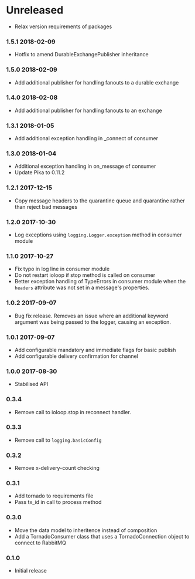 # Unreleased
 - Relax version requirements of packages

### 1.5.1 2018-02-09
 - Hotfix to amend DurableExchangePublisher inheritance

### 1.5.0 2018-02-09
 - Add additional publisher for handling fanouts to a durable exchange

### 1.4.0 2018-02-08
 - Add additional publisher for handling fanouts to an exchange

### 1.3.1 2018-01-05
 - Add additional exception handling in _connect of consumer

### 1.3.0 2018-01-04
 - Additional exception handling in on_message of consumer
 - Update Pika to 0.11.2

### 1.2.1 2017-12-15
 - Copy message headers to the quarantine queue and quarantine rather than reject bad messages

### 1.2.0 2017-10-30
 - Log exceptions using `logging.Logger.exception` method in consumer module

### 1.1.0 2017-10-27
- Fix typo in log line in consumer module
- Do not restart ioloop if stop method is called on consumer
- Better exception handling of TypeErrors in consumer module when the `headers` attribute was not set in a message's properties.

### 1.0.2 2017-09-07
- Bug fix release. Removes an issue where an additional keyword argument was being passed to the logger, causing an exception.

### 1.0.1 2017-09-07
- Add configurable mandatory and immediate flags for basic publish
- Add configurable delivery confirmation for channel

### 1.0.0 2017-08-30
- Stabilised API

### 0.3.4
- Remove call to ioloop.stop in reconnect handler.

### 0.3.3
- Remove call to `logging.basicConfig`

### 0.3.2
- Remove x-delivery-count checking

### 0.3.1
- Add tornado to requirements file
- Pass tx_id in call to process method

### 0.3.0
- Move the data model to inheritence instead of composition
- Add a TornadoConsumer class that uses a TornadoConnection object to connect to RabbitMQ

### 0.1.0
- Initial release
